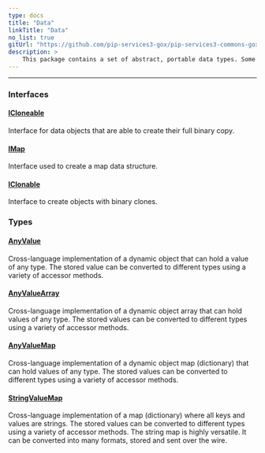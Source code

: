 ```yaml
---
type: docs
title: "Data"
linkTitle: "Data"
no_list: true
gitUrl: "https://github.com/pip-services3-gox/pip-services3-commons-gox"
description: >
    This package contains a set of abstract, portable data types. Some examples are anytype, anyvalues, anyarrays, anymaps, and stringmaps. Many serializable classes are based on these data types. For example, the classes configmap, filtermaps and  connection parameters, which extend stringvaluemap. The package also includes several classes for working with data (E.g. data paging, filtering, GUIDs). 
---
```

---

<div class="module-body"> 

### Interfaces

#### [ICloneable](icloneable)
Interface for data objects that are able to create their full binary copy.

#### [IMap](imap)
Interface used to create a map data structure.

#### [IClonable](iclonable)
Interface to create objects with binary clones.
<br>

### Types

#### [AnyValue](any_value)
Cross-language implementation of a dynamic object that can hold a value of any type.
The stored value can be converted to different types using a variety of accessor methods.


#### [AnyValueArray](any_value_array)
Cross-language implementation of a dynamic object array that can hold values of any type.
The stored values can be converted to different types using a variety of accessor methods.

#### [AnyValueMap](any_value_map)
Cross-language implementation of a dynamic object map (dictionary) that can hold values of any type.
The stored values can be converted to different types using a variety of accessor methods.

#### [StringValueMap](string_value_map)
Cross-language implementation of a map (dictionary) where all keys and values are strings.
The stored values can be converted to different types using a variety of accessor methods.
The string map is highly versatile. It can be converted into many formats, stored and 
sent over the wire.



</div>

